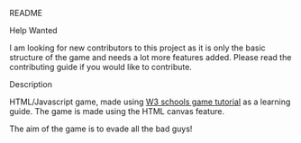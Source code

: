 README

Help Wanted

I am looking for new contributors to this project as it is only the basic structure of the game and needs a lot
more features added. Please read the contributing guide if you would like to contribute.

Description

HTML/Javascript game, made using [W3 schools game tutorial](http://www.w3schools.com/graphics/game_canvas.asp ) as a learning guide. 
The game is made using the HTML canvas feature. 

The aim of the game is to evade all the bad guys!










